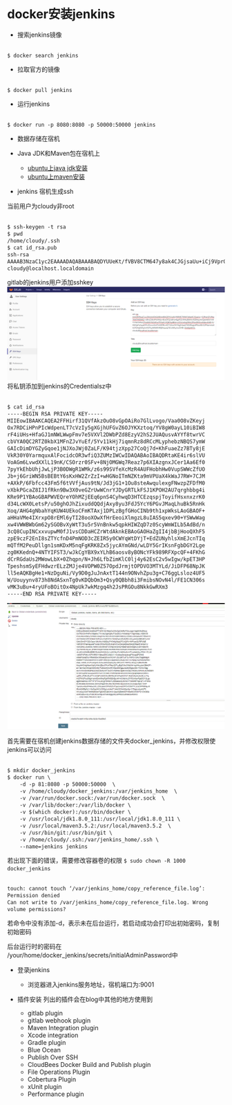 # docker安装jenkins #

* 搜索jenkins镜像
<pre><code>
$ docker search jenkins
</code></pre>
* 拉取官方的镜像
<pre><code>
$ docker pull jenkins
</code></pre>
* 运行jenkins
<pre><code>
$ docker run -p 8080:8080 -p 50000:50000 jenkins
</code></pre>
* 数据存储在宿机
* Java JDK和Maven包在宿机上
	* [ubuntu上java jdk安装](ubuntu-maven.md)
	* [ubuntu上maven安装](ubuntu-java-jdk.md)
	
*  jenkins 宿机生成ssh

当前用户为cloudy非root
<pre><code>
$ ssh-keygen -t rsa
$ pwd
/home/cloudy/.ssh
$ cat id_rsa.pub 
ssh-rsa AAAAB3NzaC1yc2EAAAADAQABAAABAQDYUUeKt/fVBV8CTM647y8ak4CJGjsaUu+iCj9VprQ7y9kp7KM7HtEMKIc+c8hxZ2l6ctPtxXMjLmBcaOFQUa9no4lgpfO2ir9hXyBbRrIvXSIEhbysXiJQez4d9oYnWY1YtbCkWa/t7lVdWXYNZs9l3wTPJXaFLYlQBC6y8Bhh/y3CtUJxtVgDRALZFNnSRtfUwWdkm9i4R//li/XWQePuKqadHPx1EJwwvKmF5vM0FBLvKZYYAhwOKYNgZnIaqh7WM0leglaPRlosX8r3i2PNemnbsKhCPt34qEW5p5nPsFPLyMRWRHfRjRhquaq7ECUWhyJ1w5HfB+JDdlQzMhYL cloudy@localhost.localdomain
</code></pre> 

gitlab的jenkins用户添加sshkey
![](images/docker_jenkins/docker_gitlab_private_key.png)
将私钥添加到jenkins的Credentialsz中
<pre><code>
$ cat id_rsa
-----BEGIN RSA PRIVATE KEY-----
MIIEowIBAAKCAQEA2FFHirf31QVfAkzOuO8vGpOAiRo7GlLvogo/Vaa0O8vZKeyj
Ox7RDCiHPnPIcWdpenLT7cVzIy5gXGjhUFGvZ6OJYKXztoq/YV8gW0ayL10iBIW8
rF4iUHs+HfaGJ1mNWLWwpFmv7e5VXVl2DWbPZd8EzyV2hS2JUAQusvAYYf8twrVC
cbVYA0QC2RTZ0kbX1MFnZJvYuEf/5Yv11kHj7iqmnRz8dRCcMLyphebzNBQS7ymW
GAIcDimDYGZyGqoe1jNJXoJWj0ZaLF/K94tjzXpp27CoQj7d+KhFuaeZz7BTy8jE
VkR30Y0YarmquxAlFocidcOR3wfiQ3ZUMzIWCwIDAQABAoIBAQDRtaKE4ir6slVU
VoAGm6LvwdXXlL19nK/CSOrzr0SFv+8NjOMGWq7Reaz7p6XIAzgnxJCer1Aa6Ef0
7pyYkEhbUhjJwLjP3B0DWgR1WMk/z6s99SVfeXcMzR4AUFHobhHw0VupSWWcZfUO
Jb+j6GriWN5BsBEBtY6sKxHW2ZrZzI+wHGNoITmNZKta9mVPUaX4kWaJ7RW+7CJM
+AXkP/6Fbfcc43Fm5f6tVVfjAus9tN/Jd3jG1+1Ou8steAwqulexgFNwzpZFDfM0
vXbkPGcaZ8IJ1fRkn9Bw3X0veGZrUwWCnrYJDyGRTLkFSJ1KPOH2AU7qrghbbg4i
KRe9P1YBAoGBAPWVEQreYOhMZjEEq6pnS4CyhwqD3HTCEzqspjToyifHsxnxzrK0
d34LcWX0LetsP/u50ghOJhZixuddQQdjAxy8yu3FdJ5YcY6PGvJMaqLhuBk5RnHk
Xoq/AHG4gNbahYqKUW4UEkoCFmKTAxj1DPLzBgfGHoCINb9th1xpWksLAoGBAOF+
aHHaVMe4IXrxpO8rEMl6yTI28ooXOwXfHrEeoiXlmgzL8uIAS5qxev90+YSWwWag
xw4VWWBWbGm62ySGOBvXyWtT3u5r5VnBnkw5qpkHIWZqD7z0ScyWmWILb5AdBd/n
3cQ8CupINCxxvupwM0fJ1vsCDDaHCZrWtdAknkEBAoGAOHaZgII4jbBjHooQXhF5
zpE9czF2EnI8sZTYcfnD4PmNOD3cZEIR5y0CWYqWtDYjT+EdZUNyhlsXmEJcnTIq
mQTfM2PeuDllgn1smKDxM5nqFgKRK8Zx5jycAYmGNd/wLDY5GrIKsnFgbDGY2Lge
zg0KKednQ+4NTYIFST3/wJkCgYBX9xYLhB6aosv8yBONcYFk989RFXpcQF+4FKhG
dCrRGdaUs2MWowLbX+0Zhqpn/N+Jh6LfbZimKlC0lj4y62EsC2v5wIgw/kpET3HP
TpeshsmSyEFHdwzrELzZMJje4VOPW0Z57OpdJrmjtOPDVO3MTYLd/JiDFP68NpJK
ll5eAQKBgHe1+NzDguNi/Vy9D0gJuJnAxtT144n9ONvhZpu3g+C76ggLsloz4UF5
W/Uouyynv873h8NdASxnTg0vKDQbOm3+Qsy0QBbh8i3FmibsNOvN4l/FE1CN306s
vMK3uBu+4ryUFoBOitOx4NpUk7wkMzgq4h2JsPRGOu8NkkGwRXm3
-----END RSA PRIVATE KEY-----
</code></pre>
![](images/docker_jenkins/docker_jenkin_private_key.png)



首先需要在宿机创建jenkins数据存储的文件夹docker_jenkins，并修改权限使jenkins可以访问

<pre><code>
$ mkdir docker_jenkins
$ docker run \
	-d -p 81:8080 -p 50000:50000  \
	-v /home/cloudy/docker_jenkins:/var/jenkins_home  \
	-v /var/run/docker.sock:/var/run/docker.sock  \
	-v /var/lib/docker:/var/lib/docker \
	-v $(which docker):/usr/bin/docker \
	-v /usr/local/jdk1.8.0_111:/usr/local/jdk1.8.0_111 \
	-v /usr/local/maven3.5.2:/usr/local/maven3.5.2  \
	-v /usr/bin/git:/usr/bin/git \
	-v /home/cloudy/.ssh:/var/jenkins_home/.ssh \
	--name=jenkins jenkins 
</code></pre>  

若出现下面的错误，需要修改容器卷的权限 `$ sudo chown -R 1000 docker_jenkins`
<pre><code>
touch: cannot touch ‘/var/jenkins_home/copy_reference_file.log’: Permission denied
Can not write to /var/jenkins_home/copy_reference_file.log. Wrong volume permissions?
</code></pre>
若命令中没有添加-d，表示未在后台运行，若启动成功会打印出初始密码，复制初始密码

后台运行时的密码在 /your/home/docker_jenkins/secrets/initialAdminPassword中

* 登录jenkins
	* 浏览器进入jenkins服务地址，宿机端口为:9001

* 插件安装
列出的插件会在blog中其他的地方使用到
	* gitlab plugin
	* gitlab webhook plugin
	* Maven Integration plugin
	* Xcode integration 
	* Gradle plugin 
	* Blue Ocean
	* Publish Over SSH
	* CloudBees Docker Build and Publish plugin
	* File Operations Plugin
	* Cobertura Plugin
	* xUnit plugin
	* Performance plugin